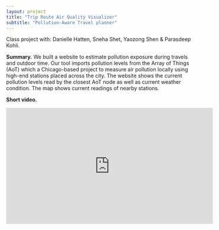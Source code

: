 ```yaml
---
layout: project
title: "Trip Route Air Quality Visualizer"
subtitle: "Pollution-Aware Travel planner"
---
```

<script src="https://cdn.mathjax.org/mathjax/latest/MathJax.js?config=TeX-AMS-MML_HTMLorMML" type="text/javascript"></script>

Class project with: Danielle Hatten, Sneha Shet, Yaozong Shen & Parasdeep Kohli.

<!--<a href="https://www.github.com/uic-cs418/cs418-s20-pollution-patrol" target="_blank">Github</a>-->

**Summary.**
We built a website to estimate pollution exposure during travels and outdoor time. Our tool imports pollution levels from the Array of Things (AoT) which a Chicago-based project to measure air pollution locally using high-end stations placed across the city. The website shows the current pollution levels read by the closest AoT node as well as current weather condition. The map shows current readings of nearby stations.

**Short video.**
<iframe width="560" height="315" src="https://www.youtube.com/embed/POd7qIGgx5g" title="YouTube video player" frameborder="0" allow="accelerometer; autoplay; clipboard-write; encrypted-media; gyroscope; picture-in-picture" allowfullscreen></iframe>
